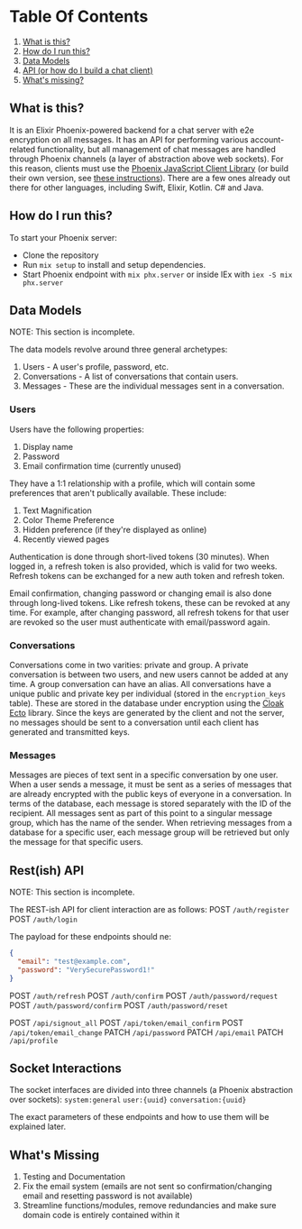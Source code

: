 # Table Of Contents

1. [What is this?](#what-is-this)
1. [How do I run this?](#how-do-i-run-this)
1. [Data Models](#data-models)
1. [API (or how do I build a chat client)](#api)
1. [What's missing?](#whats-missing)

## What is this?

It is an Elixir Phoenix-powered backend for a chat server with e2e encryption on all messages. It has an API for performing various account-related functionality, but all management of chat messages are handled through Phoenix channels (a layer of abstraction above web sockets). For this reason, clients must use the [Phoenix JavaScript Client Library](https://www.npmjs.com/package/phoenix) (or build their own version, see [these instructions](https://hexdocs.pm/phoenix/writing_a_channels_client.html)). There are a few ones already out there for other languages, including Swift, Elixir, Kotlin. C# and Java.

## How do I run this?

To start your Phoenix server:

- Clone the repository
- Run `mix setup` to install and setup dependencies.
- Start Phoenix endpoint with `mix phx.server` or inside IEx with `iex -S mix phx.server`

## Data Models

NOTE: This section is incomplete.

The data models revolve around three general archetypes:

1. Users - A user's profile, password, etc.
2. Conversations - A list of conversations that contain users.
3. Messages - These are the individual messages sent in a conversation.

### Users

Users have the following properties:

1. Display name
2. Password
3. Email confirmation time (currently unused)

They have a 1:1 relationship with a profile, which will contain some preferences that aren't publically available. These include:

1. Text Magnification
2. Color Theme Preference
3. Hidden preference (if they're displayed as online)
4. Recently viewed pages

Authentication is done through short-lived tokens (30 minutes). When logged in, a refresh token is also provided, which is valid for two weeks. Refresh tokens can be exchanged for a new auth token and refresh token.

Email confirmation, changing password or changing email is also done through long-lived tokens. Like refresh tokens, these can be revoked at any time. For example, after changing password, all refresh tokens for that user are revoked so the user must authenticate with email/password again.

### Conversations

Conversations come in two varities: private and group. A private conversation is between two users, and new users cannot be added at any time. A group conversation can have an alias. All conversations have a unique public and private key per individual (stored in the `encryption_keys` table). These are stored in the database under encryption using the [Cloak Ecto](https://hexdocs.pm/cloak_ecto/readme.html) library. Since the keys are generated by the client and not the server, no messages should be sent to a conversation until each client has generated and transmitted keys.

### Messages

Messages are pieces of text sent in a specific conversation by one user. When a user sends a message, it must be sent as a series of messages that are already encrypted with the public keys of everyone in a conversation. In terms of the database, each message is stored separately with the ID of the recipient. All messages sent as part of this point to a singular message group, which has the name of the sender. When retrieving messages from a database for a specific user, each message group will be retrieved but only the message for that specific users.

## Rest(ish) API

NOTE: This section is incomplete.

The REST-ish API for client interaction are as follows:
POST `/auth/register`
POST `/auth/login`

The payload for these endpoints should ne:

```json
{
  "email": "test@example.com",
  "password": "VerySecurePassword1!"
}
```

<!-- TODO -->

POST `/auth/refresh`
POST `/auth/confirm`
POST `/auth/password/request`
POST `/auth/password/confirm`
POST `/auth/password/reset`

POST `/api/signout_all`
POST `/api/token/email_confirm`
POST `/api/token/email_change`
PATCH `/api/password`
PATCH `/api/email`
PATCH `/api/profile`

## Socket Interactions

<!-- TODO -->

The socket interfaces are divided into three channels (a Phoenix abstraction over sockets):
`system:general`
`user:{uuid}`
`conversation:{uuid}`

The exact parameters of these endpoints and how to use them will be explained later.

## What's Missing

1. Testing and Documentation
2. Fix the email system (emails are not sent so confirmation/changing email and resetting password is not available)
3. Streamline functions/modules, remove redundancies and make sure domain code is entirely contained within it
